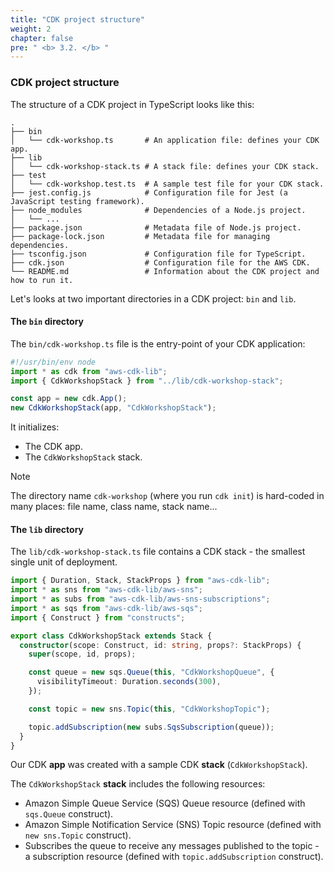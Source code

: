 ```yaml
---
title: "CDK project structure"
weight: 2
chapter: false
pre: " <b> 3.2. </b> "
---
```


### CDK project structure

The structure of a CDK project in TypeScript looks like this:

```shell
.
├── bin
│   └── cdk-workshop.ts       # An application file: defines your CDK app.
├── lib
│   └── cdk-workshop-stack.ts # A stack file: defines your CDK stack.
├── test
│   └── cdk-workshop.test.ts  # A sample test file for your CDK stack.
├── jest.config.js            # Configuration file for Jest (a JavaScript testing framework).
├── node_modules              # Dependencies of a Node.js project.
│   └── ...
├── package.json              # Metadata file of Node.js project.
├── package-lock.json         # Metadata file for managing dependencies.
├── tsconfig.json             # Configuration file for TypeScript.
├── cdk.json                  # Configuration file for the AWS CDK.
└── README.md                 # Information about the CDK project and how to run it.
```

Let's looks at two important directories in a CDK project: `bin` and `lib`.

#### The `bin` directory

The `bin/cdk-workshop.ts` file is the entry-point of your CDK application:

```typescript
#!/usr/bin/env node
import * as cdk from "aws-cdk-lib";
import { CdkWorkshopStack } from "../lib/cdk-workshop-stack";

const app = new cdk.App();
new CdkWorkshopStack(app, "CdkWorkshopStack");
```

It initializes:

- The CDK app.
- The `CdkWorkshopStack` stack.

> [!NOTE]
> The directory name `cdk-workshop` (where you run `cdk init`) is hard-coded in many places: file name, class name, stack name...

#### The `lib` directory

The `lib/cdk-workshop-stack.ts` file contains a CDK stack - the smallest single unit of deployment.

```typescript
import { Duration, Stack, StackProps } from "aws-cdk-lib";
import * as sns from "aws-cdk-lib/aws-sns";
import * as subs from "aws-cdk-lib/aws-sns-subscriptions";
import * as sqs from "aws-cdk-lib/aws-sqs";
import { Construct } from "constructs";

export class CdkWorkshopStack extends Stack {
  constructor(scope: Construct, id: string, props?: StackProps) {
    super(scope, id, props);

    const queue = new sqs.Queue(this, "CdkWorkshopQueue", {
      visibilityTimeout: Duration.seconds(300),
    });

    const topic = new sns.Topic(this, "CdkWorkshopTopic");

    topic.addSubscription(new subs.SqsSubscription(queue));
  }
}
```

Our CDK **app** was created with a sample CDK **stack** (`CdkWorkshopStack`).

The `CdkWorkshopStack` **stack** includes the following resources:

- Amazon Simple Queue Service (SQS) Queue resource (defined with `sqs.Queue` construct).
- Amazon Simple Notification Service (SNS) Topic resource (defined with `new sns.Topic` construct).
- Subscribes the queue to receive any messages published to the topic - a subscription resource (defined with `topic.addSubscription` construct).
